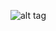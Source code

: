 ![alt tag](https://raw.githubusercontent.com/thiagodnf/uecetex2/master/figuras/uecetex2-logo.png)


